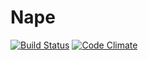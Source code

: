 # Nape 

[![Build Status](https://travis-ci.org/nape-ufba/nape-ufba.svg?branch=master)](https://travis-ci.org/nape-ufba/nape-ufba)
[![Code Climate](https://codeclimate.com/github/nape-ufba/nape-ufba/badges/gpa.svg)](https://codeclimate.com/github/nape-ufba/nape-ufba)
